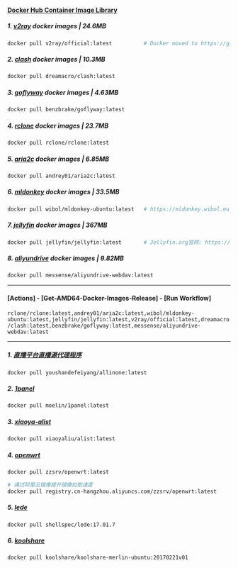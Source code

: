 #### [Docker Hub Container Image Library](https://hub.docker.com/)

##### 1. [v2ray]( https://hub.docker.com/r/v2ray/official ) docker images | 24.6MB

   ```dockerfile
   docker pull v2ray/official:latest          # Docker moved to https://github.com/v2fly/docker⁠
   ```

##### 2. [clash](https://hub.docker.com/r/dreamacro/clash) docker images | 10.3MB

```dockerfile
docker pull dreamacro/clash:latest
```

##### 3. [goflyway](https://hub.docker.com/r/benzbrake/goflyway) docker images | 4.63MB

```dockerfile
docker pull benzbrake/goflyway:latest
```

##### 4. [rclone](https://hub.docker.com/r/rclone/rclone) docker images | 23.7MB

```dockerfile
docker pull rclone/rclone:latest
```

##### 5. [aria2c](https://hub.docker.com/r/andrey01/aria2c ) docker images | 6.85MB

```dockerfile
docker pull andrey01/aria2c:latest
```

##### 6. [mldonkey](https://hub.docker.com/r/wibol/mldonkey-ubuntu) docker images | 33.5MB

```dockerfile
docker pull wibol/mldonkey-ubuntu:latest   # https://mldonkey.wibol.eu 
```

##### 7. [jellyfin](https://hub.docker.com/r/jellyfin/jellyfin) docker images | 367MB

```dockerfile
docker pull jellyfin/jellyfin:latest       # Jellyfin.org官网: https://jellyfin.org/downloads/docker
```

##### 8. [aliyundrive](https://hub.docker.com/r/messense/aliyundrive-webdav) docker images | 9.82MB

```dockerfile
docker pull messense/aliyundrive-webdav:latest
```

---
#### [Actions] - [Get-AMD64-Docker-Images-Release] - [Run Workflow]

`rclone/rclone:latest,andrey01/aria2c:latest,wibol/mldonkey-ubuntu:latest,jellyfin/jellyfin:latest,v2ray/official:latest,dreamacro/clash:latest,benzbrake/goflyway:latest,messense/aliyundrive-webdav:latest`

---

##### 1. [直播平台直播源代理程序](https://hub.docker.com/r/youshandefeiyang/allinone)

```dockerfile
docker pull youshandefeiyang/allinone:latest
```

##### 2. [1panel](https://hub.docker.com/r/moelin/1panel)

```dockerfile
docker pull moelin/1panel:latest
```

##### 3. [xiaoya-alist](https://hub.docker.com/r/xiaoyaliu/alist)

```dockerfile
docker pull xiaoyaliu/alist:latest
```

##### 4. [openwrt](https://hub.docker.com/r/zzsrv/openwrt)

```dockerfile
docker pull zzsrv/openwrt:latest

# 通过阿里云镜像提升镜像拉取速度
docker pull registry.cn-hangzhou.aliyuncs.com/zzsrv/openwrt:latest
```

##### 5. [lede](https://hub.docker.com/r/shellspec/lede)

```dockerfile
docker pull shellspec/lede:17.01.7
```

##### 6. [koolshare](https://hub.docker.com/r/koolshare/koolshare-merlin-ubuntu)

```dockerfile
docker pull koolshare/koolshare-merlin-ubuntu:20170221v01
```
